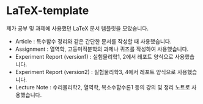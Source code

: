 # LaTeX-template
제가 공부 및 과제에 사용했던 LaTeX 문서 템플릿을 모았습니다.

- Article : 특수함수 정리와 같은 간단한 문서를 작성할 때 사용했습니다.
- Assignment : 열역학, 고등미적분학의 과제나 퀴즈를 작성하여 사용했습니다.
- Experiment Report (version1) : 실험물리학1, 2에서 레포트 양식으로 사용했습니다.
- Experiment Report (version2) : 실험물리학3, 4에서 레포트 양식으로 사용했습니다.
- Lecture Note : 수리물리학2, 열역학, 복소수함수론1 등의 강의 및 정리 노트로 사용했습니다.